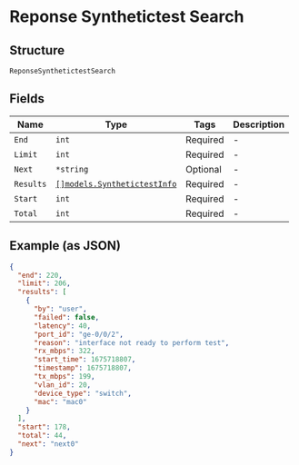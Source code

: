 
# Reponse Synthetictest Search

## Structure

`ReponseSynthetictestSearch`

## Fields

| Name | Type | Tags | Description |
|  --- | --- | --- | --- |
| `End` | `int` | Required | - |
| `Limit` | `int` | Required | - |
| `Next` | `*string` | Optional | - |
| `Results` | [`[]models.SynthetictestInfo`](../../doc/models/synthetictest-info.md) | Required | - |
| `Start` | `int` | Required | - |
| `Total` | `int` | Required | - |

## Example (as JSON)

```json
{
  "end": 220,
  "limit": 206,
  "results": [
    {
      "by": "user",
      "failed": false,
      "latency": 40,
      "port_id": "ge-0/0/2",
      "reason": "interface not ready to perform test",
      "rx_mbps": 322,
      "start_time": 1675718807,
      "timestamp": 1675718807,
      "tx_mbps": 199,
      "vlan_id": 20,
      "device_type": "switch",
      "mac": "mac0"
    }
  ],
  "start": 178,
  "total": 44,
  "next": "next0"
}
```

